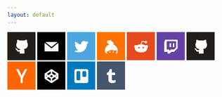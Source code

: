 ```yaml
---
layout: default
---
```


<img href="https://github.com/EliTheCoder" src="social-icons/github.png"></img>
<img href="mailto:elithecoder@elithecoder.com" src="social-icons/mail.png"></img>
<img href="https://twitter.com/EliTheCoder" src="social-icons/twitter.png"></img>
<img href="https://keybase.io/EliTheCoder" src="social-icons/keybase.png"></img>
<img href="https://reddit.com/u/EliTheCoder" src="social-icons/reddit.png"></img>
<img href="https://twitch.tv/EliTheCoder" src="social-icons/twitch.png"></img>
<img href="https://www.npmjs.com/~elithecoder" src="social-icons/github.png"></img>
<img href="https://news.ycombinator.com/user?id=elithecoder" src="social-icons/hackernews.png"></img>
<img href="https://codepen.io/EliTheCoder" src="social-icons/codepen.png"></img>
<img href="https://trello.com/elithecoder" src="social-icons/trello.png"></img>
<img href="https://elithecoder.tumblr.com" src="social-icons/tumblr.png"></img>




